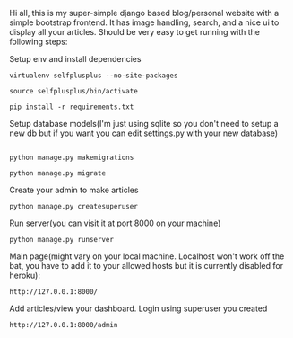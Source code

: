 Hi all, this is my super-simple django based blog/personal website with a simple bootstrap frontend. It has image handling, search, and a nice ui to display all your articles. Should be very easy to get running with the following steps:

Setup env and install dependencies
```
virtualenv selfplusplus --no-site-packages

source selfplusplus/bin/activate

pip install -r requirements.txt
```

Setup database models(I'm just using sqlite so you don't need to setup a new db but if you want you can edit settings.py with your new database)
```

python manage.py makemigrations

python manage.py migrate

```

Create your admin to make articles
```
python manage.py createsuperuser
```

Run server(you can visit it at port 8000 on your machine)
```
python manage.py runserver
```

Main page(might vary on your local machine. Localhost won't work off the bat, you have to add it to your allowed hosts but it is currently disabled for heroku):
```
http://127.0.0.1:8000/
```

Add articles/view your dashboard. Login using superuser you created

```
http://127.0.0.1:8000/admin
```